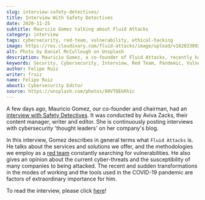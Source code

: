 ```yaml
---
slug: interview-safety-detectives/
title: Interview With Safety Detectives
date: 2020-11-25
subtitle: Mauricio Gomez talking about Fluid Attacks
category: interview
tags: cybersecurity, red-team, vulnerability, ethical-hacking
image: https://res.cloudinary.com/fluid-attacks/image/upload/v1620330925/blog/interview-safety-detectives/cover_plbj7m.webp
alt: Photo by Daniel McCullough on Unsplash
description: Mauricio Gomez, a co-founder of Fluid Attacks, recently had an interview with Aviva Zacks of Safety Detectives. You can access it here.
keywords: Security, Cybersecurity, Interview, Red Team, Pandemic, Vulnerability, Ethical Hacking, Pentesting
author: Felipe Ruiz
writer: fruiz
name: Felipe Ruiz
about1: Cybersecurity Editor
source: https://unsplash.com/photos/80VTQEkRh1c
---
```


A few days ago,
Mauricio Gomez,
our co-founder and chairman,
had an [interview with Safety Detectives](https://www.safetydetectives.com/blog/interview-mauricio-gomez-fluid-attacks/).
It was conducted by Aviva Zacks,
their content manager,
writer and editor.
She is continuously posting interviews with cybersecurity 'thought leaders'
on her company's blog.

In this interview,
Gomez describes in general terms what `Fluid Attacks` is.
He talks about the services and solutions we offer,
and the methodologies we employ as a [red team](../../solutions/red-teaming/)
constantly searching for vulnerabilities.
He also gives an opinion about the current cyber-threats
and the susceptibility of many companies to being attacked.
The recent and sudden transformations in the modes of working
and the tools used in the COVID-19 pandemic
are factors of extraordinary importance for him.

To read the interview,
please click [here](https://www.safetydetectives.com/blog/interview-mauricio-gomez-fluid-attacks/)\!
